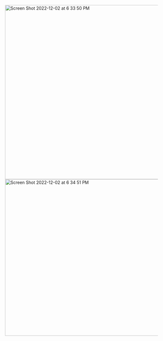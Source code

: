 <img width="573" alt="Screen Shot 2022-12-02 at 6 33 50 PM" src="https://user-images.githubusercontent.com/98800997/205409523-69303f5b-d09e-4360-84fb-90acdaadf93f.png">

<img width="515" alt="Screen Shot 2022-12-02 at 6 34 51 PM" src="https://user-images.githubusercontent.com/98800997/205408555-7981d93d-278e-4f53-921f-5f15b4dab8ce.png">


